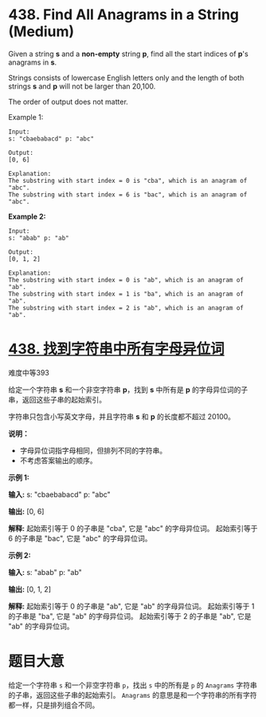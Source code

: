 # 438. Find All Anagrams in a String (Medium)
Given a string **s** and a **non-empty** string **p**, find all the start indices of **p**'s anagrams in **s**.

Strings consists of lowercase English letters only and the length of both strings **s** and **p** will not be larger than 20,100.

The order of output does not matter.

Example 1:

```
Input:
s: "cbaebabacd" p: "abc"

Output:
[0, 6]

Explanation:
The substring with start index = 0 is "cba", which is an anagram of "abc".
The substring with start index = 6 is "bac", which is an anagram of "abc".
```



**Example 2:**

```
Input:
s: "abab" p: "ab"

Output:
[0, 1, 2]

Explanation:
The substring with start index = 0 is "ab", which is an anagram of "ab".
The substring with start index = 1 is "ba", which is an anagram of "ab".
The substring with start index = 2 is "ab", which is an anagram of "ab".
```



# [438\. 找到字符串中所有字母异位词](https://leetcode-cn.com/problems/find-all-anagrams-in-a-string/)

难度中等393

给定一个字符串 **s** 和一个非空字符串 **p**，找到 **s** 中所有是 **p** 的字母异位词的子串，返回这些子串的起始索引。

字符串只包含小写英文字母，并且字符串 **s** 和 **p** 的长度都不超过 20100。

**说明：**

*   字母异位词指字母相同，但排列不同的字符串。
*   不考虑答案输出的顺序。

**示例 1:**

**输入:**
s: "cbaebabacd" p: "abc"

**输出:**
\[0, 6\]

**解释:**
起始索引等于 0 的子串是 "cba", 它是 "abc" 的字母异位词。
起始索引等于 6 的子串是 "bac", 它是 "abc" 的字母异位词。

 **示例 2:**

**输入:**
s: "abab" p: "ab"

**输出:**
\[0, 1, 2\]

**解释:**
起始索引等于 0 的子串是 "ab", 它是 "ab" 的字母异位词。
起始索引等于 1 的子串是 "ba", 它是 "ab" 的字母异位词。
起始索引等于 2 的子串是 "ab", 它是 "ab" 的字母异位词。



# 题目大意

给定⼀个字符串 `s` 和⼀个⾮空字符串 `p`，找出 `s` 中的所有是 `p` 的 `Anagrams` 字符串的⼦串，返回这些⼦串的起始索引。 `Anagrams` 的意思是和⼀个字符串的所有字符都⼀样，只是排列组合不同。  